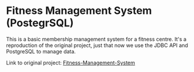 # Fitness Management System (PostegrSQL)
This is a basic membership management system for a fitness centre. It's a reproduction of the original project, just that now we use the JDBC API and PostgreSQL to manage data.



Link to original project: [Fitness-Management-System](https://github.com/eMelgooG/Fitness-Management-System)

